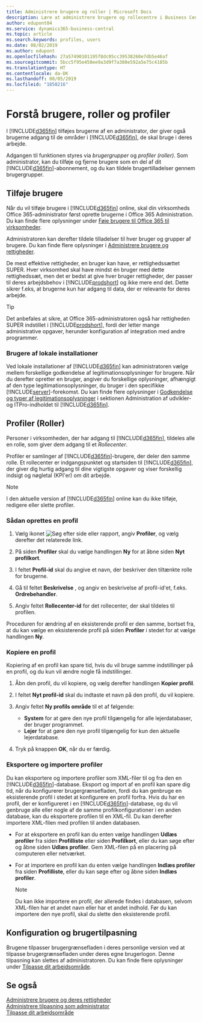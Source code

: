 ```yaml
---
title: Administrere brugere og roller | Microsoft Docs
description: Lære at administrere brugere og rollecentre i Business Central.
author: edupont04
ms.service: dynamics365-business-central
ms.topic: article
ms.search.keywords: profiles, users
ms.date: 08/02/2019
ms.author: edupont
ms.openlocfilehash: 27a57490101195f8dc05cc39538260e7db5e46af
ms.sourcegitcommit: 5bcc5f95e450ee9a3d9f7a380e592a5e75c4185b
ms.translationtype: HT
ms.contentlocale: da-DK
ms.lasthandoff: 08/05/2019
ms.locfileid: "1858216"
---
```

# <a name="understanding-users-roles-and-profiles"></a>Forstå brugere, roller og profiler

I [!INCLUDE[d365fin](includes/d365fin_md.md)] tilføjes brugerne af en administrator, der giver også brugerne adgang til de områder i [!INCLUDE[d365fin](includes/d365fin_md.md)], de skal bruge i deres arbejde.  

Adgangen til funktionen styres via *brugergrupper* og *profiler (roller)*. Som administrator, kan du tilføje og fjerne brugere som en del af dit [!INCLUDE[d365fin](includes/d365fin_md.md)]-abonnement, og du kan tildele brugertilladelser gennem brugergrupper.  

## <a name="adding-users"></a>Tilføje brugere

Når du vil tilføje brugere i [!INCLUDE[d365fin](includes/d365fin_md.md)] online, skal din virksomheds Office 365-administrator først oprette brugerne i Office 365 Administration. Du kan finde flere oplysninger under [Føje brugere til Office 365 til virksomheder](https://aka.ms/CreateOffice365Users).

Administratoren kan derefter tildele tilladelser til hver bruger og grupper af brugere. Du kan finde flere oplysninger i [Administrere brugere og rettigheder](ui-how-users-permissions.md).  

De mest effektive rettigheder, en bruger kan have, er rettighedssættet SUPER. Hver virksomhed skal have mindst én bruger med dette rettighedssæt, men det er bedst at give hver bruger rettigheder, der passer til deres arbejdsbehov i [!INCLUDE[prodshort](includes/prodshort.md)] og ikke mere end det. Dette sikrer f.eks, at brugerne kun har adgang til data, der er relevante for deres arbejde.  

> [!TIP]
> Det anbefales at sikre, at Office 365-administratoren også har rettigheden SUPER indstillet i [!INCLUDE[prodshort](includes/prodshort.md)], fordi der letter mange administrative opgaver, herunder konfiguration af integration med andre programmer.

### <a name="users-of-on-premises-deployments"></a>Brugere af lokale installationer

Ved lokale installationer af [!INCLUDE[d365fin](includes/d365fin_md.md)] kan administratoren vælge mellem forskellige godkendelse af legitimationsoplysninger for brugere. Når du derefter opretter en bruger, angiver du forskellige oplysninger, afhængigt af den type legitimationsoplysninger, du bruger i den specifikke [!INCLUDE[server](includes/server.md)]-forekomst. Du kan finde flere oplysninger i [Godkendelse og typer af legitimationsoplysninger](/dynamics365/business-central/dev-itpro/administration/users-credential-types) i sektionen Administration af udvikler- og ITPro-indholdet til [!INCLUDE[d365fin](includes/d365fin_md.md)].  

## <a name="profiles-roles"></a>Profiler (Roller)

Personer i virksomheden, der har adgang til [!INCLUDE[d365fin](includes/d365fin_md.md)], tildeles alle en rolle, som giver dem adgang til et *Rollecenter*.

Profiler er samlinger af [!INCLUDE[d365fin](includes/d365fin_md.md)]-brugere, der deler den samme rolle. Et rollecenter er indgangspunktet og startsiden til [!INCLUDE[d365fin](includes/d365fin_md.md)], der giver dig hurtig adgang til dine vigtigste opgaver og viser forskellig indsigt og nøgletal (KPI'er) om dit arbejde.  

> [!NOTE]  
>  I den aktuelle version af [!INCLUDE[d365fin](includes/d365fin_md.md)] online kan du ikke tilføje, redigere eller slette profiler.  

### <a name="CreateProfile"></a>Sådan oprettes en profil

1.  Vælg ikonet ![Søg efter side eller rapport](media/ui-search/search_small.png "ikonet Søg efter side eller rapport"), angiv **Profiler**, og vælg derefter det relaterede link.  

2.  På siden **Profiler** skal du vælge handlingen **Ny** for at åbne siden **Nyt profilkort**.  

3.  I feltet **Profil-id** skal du angive et navn, der beskriver den tiltænkte rolle for brugerne.  

4.  Gå til feltet **Beskrivelse** , og angiv en beskrivelse af profil-id'et, f.eks. **Ordrebehandler**.  

5.  Angiv feltet **Rollecenter-id** for det rollecenter, der skal tildeles til profilen.  

Proceduren for ændring af en eksisterende profil er den samme, bortset fra, at du kan vælge en eksisterende profil på siden **Profiler** i stedet for at vælge handlingen **Ny**.  


### <a name="copy-a-profile"></a>Kopiere en profil
Kopiering af en profil kan spare tid, hvis du vil bruge samme indstillinger på en profil, og du kun vil ændre nogle få indstillinger.

1.  Åbn den profil, du vil kopiere, og vælg derefter handlingen **Kopier profil**.

2.  I feltet **Nyt profil-id** skal du indtaste et navn på den profil, du vil kopiere.

3.  Angiv feltet **Ny profils område** til et af følgende:

    - **System** for at gøre den nye profil tilgængelig for alle lejerdatabaser, der bruger programmet.
    - **Lejer** for at gøre den nye profil tilgængelig for kun den aktuelle lejerdatabase.
4. Tryk på knappen **OK**, når du er færdig.

### <a name="ExportImportProfile"></a>Eksportere og importere profiler

Du kan eksportere og importere profiler som XML-filer til og fra den en [!INCLUDE[d365fin](includes/d365fin_md.md)]-database. Eksport og import af en profil kan spare dig tid, når du konfigurerer brugergrænsefladen, fordi du kan genbruge en eksisterende profil i stedet at konfigurere en profil forfra. Hvis du har en profil, der er konfigureret i en [!INCLUDE[d365fin](includes/d365fin_md.md)]-database, og du vil genbruge alle eller nogle af de samme profilkonfigurationer i en anden database, kan du eksportere profilen til en XML-fil. Du kan derefter importere XML-filen med profilen til anden databasen.

-   For at eksportere en profil kan du enten vælge handlingen **Udlæs profiler** fra siden **Profilliste** eller siden **Profilkort**, eller du kan søge efter og åbne siden **Udlæs profiler**. Gem XML-filen på en placering på computeren eller netværket.

-   For at importere en profil kan du enten vælge handlingen **Indlæs profiler** fra siden **Profilliste**, eller du kan søge efter og åbne siden **Indlæs profiler**.

    > [!NOTE]  
    >  Du kan ikke importere en profil, der allerede findes i databasen, selvom XML-filen har et andet navn eller har et andet indhold. Før du kan importere den nye profil, skal du slette den eksisterende profil.


## <a name="configuration-and-personalization"></a>Konfiguration og brugertilpasning
<!--The concept of UI customization in [!INCLUDE[d365fin](includes/d365fin_md.md)] is divided in two:  

-   Configuration, performed by the administrator  

-   Personalization, performed by users  

The administrator configures the user interface for multiple users by customizing the user interface for a profile that the users are assigned to.  -->

Brugene tilpasser brugergrænsefladen i deres personlige version ved at tilpasse brugergrænsefladen under deres egne brugerlogon. Denne tilpasning kan slettes af administratoren. Du kan finde flere oplysninger under [Tilpasse dit arbejdsområde](ui-personalization-user.md).  

## <a name="see-also"></a>Se også  
[Administrere brugere og deres rettigheder](ui-how-users-permissions.md)  
[Administrere tilpasning som administrator](ui-personalization-manage.md)  
[Tilpasse dit arbejdsområde](ui-personalization-user.md)  
